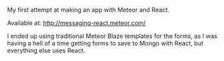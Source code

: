 My first attempt at making an app with Meteor and React.

Available at: http://messaging-react.meteor.com/

I ended up using traditional Meteor Blaze templates for the forms, as I was
having a hell of a time getting forms to save to Mongo with React, but
everything else uses React. 
